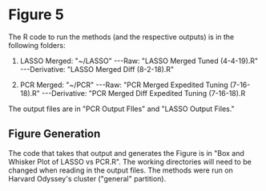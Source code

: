 # Figure 5

The R code to run the methods (and the respective outputs) is in the following folders:

1. LASSO Merged: "~/LASSO"
---Raw: "LASSO Merged Tuned (4-4-19).R"
---Derivative: "LASSO Merged Diff (8-2-18).R"

2. PCR Merged:  "~/PCR"
---Raw: "PCR Merged Expedited Tuning (7-16-18).R"
---Derivative: "PCR Merged Diff Expedited Tuning (7-16-18).R

The output files are in "PCR Output FIles" and "LASSO Output Files."

## Figure Generation

The code that takes that output and generates the Figure is in "Box and Whisker Plot of LASSO vs PCR.R". The working directories will need to be changed when reading in the output files. The methods were run on Harvard Odyssey's cluster ("general" partition).
